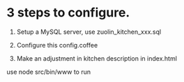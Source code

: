 3 steps to configure.
====================

1. Setup a MySQL server, use zuolin_kitchen_xxx.sql 

2. Configure this config.coffee

3. Make an adjustment in kitchen description in index.html 


use node src/bin/www to run
